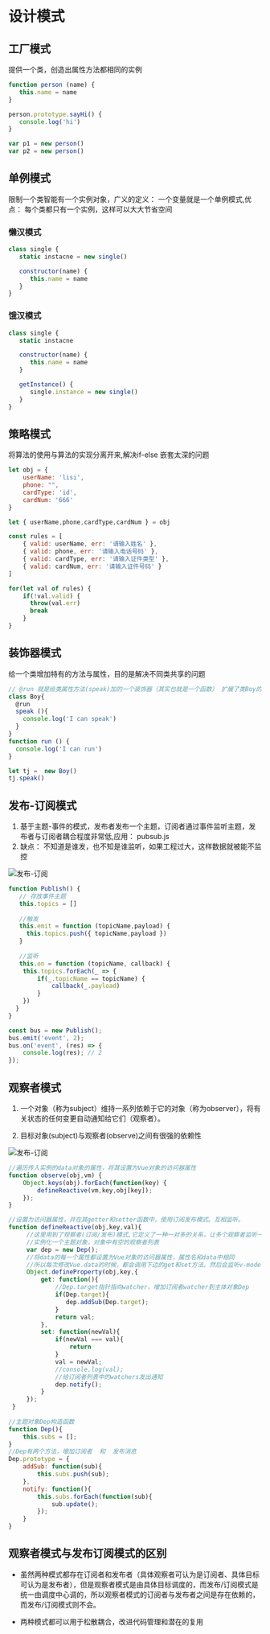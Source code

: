 # 设计模式

## 工厂模式

提供一个类，创造出属性方法都相同的实例

```js
function person (name) {
   this.name = name
}

person.prototype.sayHi() {
   console.log('hi')
}

var p1 = new person()
var p2 = new person()
```

## 单例模式

限制一个类智能有一个实例对象，广义的定义： 一个变量就是一个单例模式,优点： 每个类都只有一个实例，这样可以大大节省空间

### 懒汉模式

```js
class single {
   static instacne = new single() 

   constructor(name) {
      this.name = name
   }
}
```

### 饿汉模式

```js
class single {
   static instacne 

   constructor(name) {
      this.name = name
   }

   getInstance() {
      single.instance = new single()
   }
}
```

## 策略模式

将算法的使用与算法的实现分离开来,解决if-else 嵌套太深的问题

```js
let obj = {
    userName: 'lisi',
    phone: "",
    cardType: 'id',
    cardNum: '666'
}

let { userName,phone,cardType,cardNum } = obj

const rules = [
    { valid: userName, err: '请输入姓名' },
    { valid: phone, err: '请输入电话号码' },
    { valid: cardType, err: '请输入证件类型' },
    { valid: cardNum, err: '请输入证件号码' }
]

for(let val of rules) {
    if(!val.valid) {
      throw(val.err)
      break
    }
}
```


## 装饰器模式

给一个类增加特有的方法与属性，目的是解决不同类共享的问题

```js
// @run 就是给类属性方法(speak)加的一个装饰器（其实也就是一个函数） 扩展了类Boy的speak(在讲话的同时跑步)
class Boy{
  @run
  speak (){
    console.log('I can speak')
  }
}
function run () {
  console.log('I can run')
}

let tj =  new Boy()
tj.speak()

```

## 发布-订阅模式

1. 基于主题-事件的模式，发布者发布一个主题，订阅者通过事件监听主题，发布者与订阅者耦合程度非常低,应用： pubsub.js
2. 缺点： 不知道是谁发，也不知是谁监听，如果工程过大，这样数据就被能不监控

![发布-订阅](./imgs/pubsub.jpg)

```js
function Publish() {
   // 存放事件主题
   this.topics = []
  
   //触发
   this.emit = function (topicName,payload) {
     this.topics.push({ topicName,payload }) 
   }
   
   //监听
   this.on = function (topicName, callback) {
    this.topics.forEach(_ => { 
        if(_.topicName == topicName) {
            callback(_.payload)
        }
    })
  }
}

const bus = new Publish();
bus.emit('event', 2);
bus.on('event', (res) => {
    console.log(res); // 2
});
```


## 观察者模式

1. 一个对象（称为subject）维持一系列依赖于它的对象（称为observer），将有关状态的任何变更自动通知给它们（观察者）。

2. 目标对象(subject)与观察者(observe)之间有很强的依赖性

![发布-订阅](./imgs/observe.jpg)

```js
//遍历传入实例的data对象的属性，将其设置为Vue对象的访问器属性
function observe(obj,vm) {
    Object.keys(obj).forEach(function(key) {
        defineReactive(vm,key,obj[key]);
    });
}

//设置为访问器属性，并在其getter和setter函数中，使用订阅发布模式。互相监听。
function defineReactive(obj,key,val){
     //这里用到了观察者(订阅/发布)模式,它定义了一种一对多的关系，让多个观察者监听一个主题对象，这个主题对象的状态发生改变时会通知所有观察者对象，观察者对象就可以更新自己的状态。
     //实例化一个主题对象，对象中有空的观察者列表
     var dep = new Dep();
     //将data的每一个属性都设置为Vue对象的访问器属性，属性名和data中相同
     //所以每次修改Vue.data的时候，都会调用下边的get和set方法。然后会监听v-model的input事件，当改变了input的值，就相应的改变Vue.data的数据，然后触发这里的set方法
     Object.defineProperty(obj,key,{
         get: function(){
             //Dep.target指针指向watcher，增加订阅者watcher到主体对象Dep
             if(Dep.target){
                dep.addSub(Dep.target);
             }
             return val;
         },
         set: function(newVal){
             if(newVal === val){
                 return
             }
             val = newVal;
             //console.log(val);
             //给订阅者列表中的watchers发出通知
             dep.notify();
         }
     });
 }
 
//主题对象Dep构造函数
function Dep(){
    this.subs = [];
}
//Dep有两个方法，增加订阅者  和  发布消息
Dep.prototype = {
    addSub: function(sub){
        this.subs.push(sub);
    },
    notify: function(){
        this.subs.forEach(function(sub){
            sub.update();
        });
    }
}
```
## 观察者模式与发布订阅模式的区别

- 虽然两种模式都存在订阅者和发布者（具体观察者可认为是订阅者、具体目标可认为是发布者），但是观察者模式是由具体目标调度的，而发布/订阅模式是统一由调度中心调的，所以观察者模式的订阅者与发布者之间是存在依赖的，而发布/订阅模式则不会。

- 两种模式都可以用于松散耦合，改进代码管理和潜在的复用